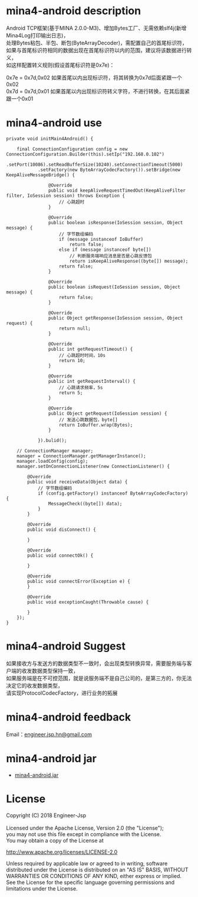 # mina4-android description
Android TCP框架(基于MINA 2.0.0-M3)、增加Bytes工厂、无需依赖slf4j(新增Mina4Log打印输出日志)，
<br>处理Bytes粘包、半包、断包(ByteArrayDecoder)，需配置自己的首尾标识符，
<br>如果与首尾标识符相同的数据出现在首尾标识符以内的范围，建议将该数据进行转义，
<br>如这样配置转义规则(假设首尾标识符是0x7e)：

0x7e = 0x7d,0x02 如果首尾以内出现标识符，将其转换为0x7d后面紧跟一个0x02
<br>0x7d = 0x7d,0x01 如果首尾以内出现标识符转义字符，不进行转换，在其后面紧跟一个0x01

# mina4-android use
	private void initMain4Android() {

		final ConnectionConfiguration config = new ConnectionConfiguration.Builder(this).setIp("192.168.0.102")
				.setPort(10086).setReadBufferSize(10240).setConnectionTimeout(5000)
				.setFactory(new ByteArrayCodecFactory()).setBridge(new KeepAliveMessageBridge() {

					@Override
					public void keepAliveRequestTimedOut(KeepAliveFilter filter, IoSession session) throws Exception {
						// 心跳超时
					}

					@Override
					public boolean isResponse(IoSession session, Object message) {
						// 字节数组编码
						if (message instanceof IoBuffer)
							return false;
						else if (message instanceof byte[])
						    // 判断服务端响应消息是否是心跳反馈包
							return isKeepAliveResponse((byte[]) message);
						return false;
					}

					@Override
					public boolean isRequest(IoSession session, Object message) {
						return false;
					}

					@Override
					public Object getResponse(IoSession session, Object request) {
						return null;
					}

					@Override
					public int getRequestTimeout() {
					    // 心跳超时时间，10s
						return 10;
					}

					@Override
					public int getRequestInterval() {
					    // 心跳请求频率，5s
						return 5;
					}

					@Override
					public Object getRequest(IoSession session) {
					    // 发送心跳数据包，byte[]
						return IoBuffer.wrap(Bytes);
					}

				}).bulid();

		// ConnectionManager manager;
		manager = ConnectionManager.getManagerInstance();
		manager.loadConfig(config);
		manager.setOnConnectionListener(new ConnectionListener() {

			@Override
			public void receiveData(Object data) {
				// 字节数组编码
				if (config.getFactory() instanceof ByteArrayCodecFactory) {
					MessageCheck((byte[]) data);
				}
			}

			@Override
			public void disConnect() {

			}

			@Override
			public void connectOk() {

			}

			@Override
			public void connectError(Exception e) {
			}

			@Override
			public void exceptionCaught(Throwable cause) {

			}
		});
	}
	
# mina4-android Suggest
如果接收方与发送方的数据类型不一致时，会出现类型转换异常，需要服务端与客户端的收发数据类型保持一致，
<br>如果服务端是在不可控范围，就是说服务端不是自己公司的，是第三方的，你无法决定它的收发数据类型，
<br>请实现ProtocolCodecFactory，进行业务的拓展

# mina4-android feedback
Email：engineer.jsp.hn@gmail.com

# mina4-android jar
*  [mina4-android.jar](https://github.com/Mr-Jiang/mina4-android/blob/master/bin/mina4-android.jar)

# License
Copyright (C) 2018 Engineer-Jsp<br><br>
Licensed under the Apache License, Version 2.0 (the "License");<br>
you may not use this file except in compliance with the License.<br>
You may obtain a copy of the License at

   http://www.apache.org/licenses/LICENSE-2.0

Unless required by applicable law or agreed to in writing, software
distributed under the License is distributed on an "AS IS" BASIS,
WITHOUT WARRANTIES OR CONDITIONS OF ANY KIND, either express or implied.
See the License for the specific language governing permissions and
limitations under the License.